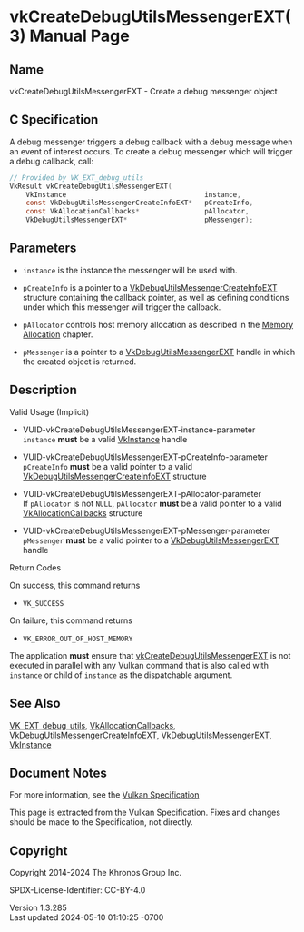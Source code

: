 # vkCreateDebugUtilsMessengerEXT(3) Manual Page

## Name

vkCreateDebugUtilsMessengerEXT - Create a debug messenger object



## <a href="#_c_specification" class="anchor"></a>C Specification

A debug messenger triggers a debug callback with a debug message when an
event of interest occurs. To create a debug messenger which will trigger
a debug callback, call:

``` c
// Provided by VK_EXT_debug_utils
VkResult vkCreateDebugUtilsMessengerEXT(
    VkInstance                                  instance,
    const VkDebugUtilsMessengerCreateInfoEXT*   pCreateInfo,
    const VkAllocationCallbacks*                pAllocator,
    VkDebugUtilsMessengerEXT*                   pMessenger);
```

## <a href="#_parameters" class="anchor"></a>Parameters

- `instance` is the instance the messenger will be used with.

- `pCreateInfo` is a pointer to a
  [VkDebugUtilsMessengerCreateInfoEXT](https://registry.khronos.org/vulkan/specs/1.3-extensions/man/html/VkDebugUtilsMessengerCreateInfoEXT.html)
  structure containing the callback pointer, as well as defining
  conditions under which this messenger will trigger the callback.

- `pAllocator` controls host memory allocation as described in the <a
  href="https://registry.khronos.org/vulkan/specs/1.3-extensions/html/vkspec.html#memory-allocation"
  target="_blank" rel="noopener">Memory Allocation</a> chapter.

- `pMessenger` is a pointer to a
  [VkDebugUtilsMessengerEXT](https://registry.khronos.org/vulkan/specs/1.3-extensions/man/html/VkDebugUtilsMessengerEXT.html) handle in
  which the created object is returned.

## <a href="#_description" class="anchor"></a>Description

Valid Usage (Implicit)

- <a href="#VUID-vkCreateDebugUtilsMessengerEXT-instance-parameter"
  id="VUID-vkCreateDebugUtilsMessengerEXT-instance-parameter"></a>
  VUID-vkCreateDebugUtilsMessengerEXT-instance-parameter  
  `instance` **must** be a valid [VkInstance](https://registry.khronos.org/vulkan/specs/1.3-extensions/man/html/VkInstance.html) handle

- <a href="#VUID-vkCreateDebugUtilsMessengerEXT-pCreateInfo-parameter"
  id="VUID-vkCreateDebugUtilsMessengerEXT-pCreateInfo-parameter"></a>
  VUID-vkCreateDebugUtilsMessengerEXT-pCreateInfo-parameter  
  `pCreateInfo` **must** be a valid pointer to a valid
  [VkDebugUtilsMessengerCreateInfoEXT](https://registry.khronos.org/vulkan/specs/1.3-extensions/man/html/VkDebugUtilsMessengerCreateInfoEXT.html)
  structure

- <a href="#VUID-vkCreateDebugUtilsMessengerEXT-pAllocator-parameter"
  id="VUID-vkCreateDebugUtilsMessengerEXT-pAllocator-parameter"></a>
  VUID-vkCreateDebugUtilsMessengerEXT-pAllocator-parameter  
  If `pAllocator` is not `NULL`, `pAllocator` **must** be a valid
  pointer to a valid [VkAllocationCallbacks](https://registry.khronos.org/vulkan/specs/1.3-extensions/man/html/VkAllocationCallbacks.html)
  structure

- <a href="#VUID-vkCreateDebugUtilsMessengerEXT-pMessenger-parameter"
  id="VUID-vkCreateDebugUtilsMessengerEXT-pMessenger-parameter"></a>
  VUID-vkCreateDebugUtilsMessengerEXT-pMessenger-parameter  
  `pMessenger` **must** be a valid pointer to a
  [VkDebugUtilsMessengerEXT](https://registry.khronos.org/vulkan/specs/1.3-extensions/man/html/VkDebugUtilsMessengerEXT.html) handle

Return Codes

On success, this command returns  
- `VK_SUCCESS`

On failure, this command returns  
- `VK_ERROR_OUT_OF_HOST_MEMORY`

The application **must** ensure that
[vkCreateDebugUtilsMessengerEXT](https://registry.khronos.org/vulkan/specs/1.3-extensions/man/html/vkCreateDebugUtilsMessengerEXT.html) is
not executed in parallel with any Vulkan command that is also called
with `instance` or child of `instance` as the dispatchable argument.

## <a href="#_see_also" class="anchor"></a>See Also

[VK_EXT_debug_utils](https://registry.khronos.org/vulkan/specs/1.3-extensions/man/html/VK_EXT_debug_utils.html),
[VkAllocationCallbacks](https://registry.khronos.org/vulkan/specs/1.3-extensions/man/html/VkAllocationCallbacks.html),
[VkDebugUtilsMessengerCreateInfoEXT](https://registry.khronos.org/vulkan/specs/1.3-extensions/man/html/VkDebugUtilsMessengerCreateInfoEXT.html),
[VkDebugUtilsMessengerEXT](https://registry.khronos.org/vulkan/specs/1.3-extensions/man/html/VkDebugUtilsMessengerEXT.html),
[VkInstance](https://registry.khronos.org/vulkan/specs/1.3-extensions/man/html/VkInstance.html)

## <a href="#_document_notes" class="anchor"></a>Document Notes

For more information, see the <a
href="https://registry.khronos.org/vulkan/specs/1.3-extensions/html/vkspec.html#vkCreateDebugUtilsMessengerEXT"
target="_blank" rel="noopener">Vulkan Specification</a>

This page is extracted from the Vulkan Specification. Fixes and changes
should be made to the Specification, not directly.

## <a href="#_copyright" class="anchor"></a>Copyright

Copyright 2014-2024 The Khronos Group Inc.

SPDX-License-Identifier: CC-BY-4.0

Version 1.3.285  
Last updated 2024-05-10 01:10:25 -0700
